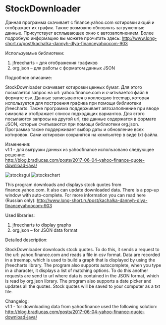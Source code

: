 # StockDownloader
Данная программа скачивает с finance.yahoo.com котировки акций и отображает их график. Также возможно обновлять загруженные данные. Присутствует всплывающее окно с автозаполнением. Более подробную информацию вы можете прочитать здесь: http://www.long-short.ru/post/kachalka-dannyh-dlya-financeyahoocom-903

Используемые библиотеки:  
1) jfreecharts – для отображения графиков  
2) org.json – для работы с форматом данных JSON

Подробное описание:  

StockDownloader скачивает котировки ценных бумаг. Для этого посылается запрос на url: yahoo.finance.com и считывается файл в формате csv. Данные записываются в коллекцию treemap, которая используется для построения графика при помощи библиотеки jfreecharts. Также программа поддерживает автозаполнение при вводе символа и отображает список подходящих вариантов. Для этого посылаются запросы на другой url, где данные содержатся в формате JSON, которые считываются при помощи библиотеки org.json. Программа также поддерживает выбор даты и обновление всех котировок. Сами котировки сохранятся на компьютер в виде txt файла.

Изменения:    
v1.1 - для выгрузки данных из yahoofinance использовано следующее решение:    
http://blog.bradlucas.com/posts/2017-06-04-yahoo-finance-quote-download-java/    

![stocksgui](https://cloud.githubusercontent.com/assets/13558216/10944297/fc3830ae-8331-11e5-92b5-d30793b6348c.JPG)
![stockschart](https://cloud.githubusercontent.com/assets/13558216/10944296/fc310f5e-8331-11e5-9f85-8675409ac883.JPG)

This program downloads and displays stock quotes from finance.yahoo.com. It also can update downloaded data.
There is a pop-up window with auto-complete. For more information you can read here (Russian only): http://www.long-short.ru/post/kachalka-dannyh-dlya-financeyahoocom-903

Used libraries:  
1) jfreecharts to display graphs  
2) org.json – for JSON data format  

Detailed description: 

StockDownloader downloads stock quotes. To do this, it sends a request to the url: yahoo.finance.com and reads a file in csv format. Data are recorded in a treemap, which is used to build a graph that is displayed by using the jfreecharts library. The program also supports autocomplete, when you type in a character, it displays a list of matching options. To do this another requests are send to url where data is contained in the JSON format, which is read by org.json library. The program also supports a date picker and updates all the quotes. Stock quotes will be saved to your computer as a txt file.

Changelog:    
v1.1 - for downloading data from yahoofinance used the following solution:     
http://blog.bradlucas.com/posts/2017-06-04-yahoo-finance-quote-download-java/    


